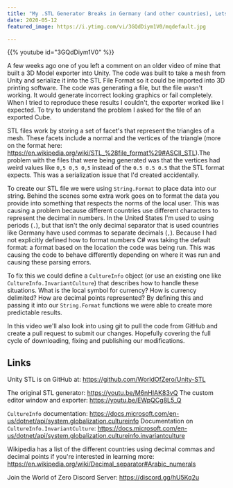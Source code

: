 ```yaml
---
title: "My .STL Generator Breaks in Germany (and other countries), Lets Fix That"
date: 2020-05-12
featured_image: https://i.ytimg.com/vi/3GQdDiym1V0/mqdefault.jpg

---
```


{{% youtube id="3GQdDiym1V0" %}}

A few weeks ago one of you left a comment on an older video of mine that built a 3D Model exporter into Unity. The code was built to take a mesh from Unity and serialize it into the STL File Format so it could be imported into 3D printing software. The code was generating a file, but the file wasn't working. It would generate incorrect looking graphics or fail completely. When I tried to reproduce these results I couldn't, the exporter worked like I expected. To try to understand the problem I asked for the file of an exported Cube.

STL files work by storing a set of facet's that represent the triangles of a mesh. These facets include a normal and the vertices of the triangle (more on the format here: https://en.wikipedia.org/wiki/STL_%28file_format%29#ASCII_STL).The problem with the files that were being generated was that the vertices had weird values like `0,5 0,5 0,5` instead of the `0.5 0.5 0.5` that the STL format expects. This was a serialization issue that I'd created accidentally.

To create our STL file we were using `String.Format` to place data into our string. Behind the scenes some extra work goes on to format the data you provide into something that respects the norms of the local user. This was causing a problem because different countries use different characters to represent the decimal in numbers. In the United States I'm used to using periods (`.`), but that isn't the only decimal separator that is used countries like Germany have used commas to separate decimals (`,`). Because I had not explicitly defined how to format numbers C# was taking the default format: a format based on the location the code was being run. This was causing the code to behave differently depending on where it was run and causing these parsing errors.

To fix this we could define a `CultureInfo` object (or use an existing one like `CultureInfo.InvariantCulture`) that describes how to handle these situations. What is the local symbol for currency? How is currency delimited? How are decimal points represented? By defining this and passing it into our `String.Format` functions we were able to create more predictable results.


In this video we'll also look into using git to pull the code from GitHub and create a pull request to submit our changes. Hopefully covering the full cycle of downloading, fixing and publishing our modifications.

## Links

Unity STL is on GitHub at: https://github.com/WorldOfZero/Unity-STL


The original STL generator: https://youtu.be/M6nHIAK83vQ
The custom editor window and exporter: https://youtu.be/EWpQCg8L5_Q


`CultureInfo` documentation: https://docs.microsoft.com/en-us/dotnet/api/system.globalization.cultureinfo
Documentation on `CultureInfo.InvariantCulture`: https://docs.microsoft.com/en-us/dotnet/api/system.globalization.cultureinfo.invariantculture

Wikipedia has a list of the different countries using decimal commas and decimal points if you're interested in learning more: https://en.wikipedia.org/wiki/Decimal_separator#Arabic_numerals

Join the World of Zero Discord Server: https://discord.gg/hU5Kq2u